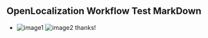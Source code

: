 ## OpenLocalization Workflow Test MarkDown
* ![image1](.\97404f2e-e120-4156-9432-eb0b129e54ec.PNG)   ![image2](.\d655dc77-eac3-42a9-a6d6-e870c6f419d2.png) 
thanks!